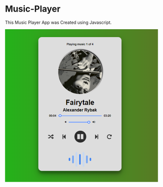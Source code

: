 # Music-Player

This Music Player App was Created using Javascript.

<img src="images/musicplayer.png">
